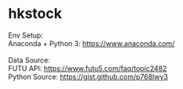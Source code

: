 # hkstock
Env Setup:<br/>
Anaconda + Python 3: https://www.anaconda.com/<br/>
<br/>
Data Source:<br/>
FUTU API: https://www.futu5.com/faq/topic2482<br/>
Python Source: https://gist.github.com/p768lwy3<br/>
